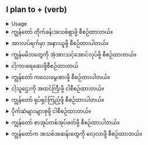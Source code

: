 ## I plan to + (verb)

<details>
<summary>Usage</summary>
'Plan to' သည် မဝေးတော့သောအနာဂတ်တွင် သင်ပြုလုပ်လိုသည့်အရာများကို ဖော်ပြသည်။
'Plan to' describes something that you would like to do in the near future.
</details>

<details>
<summary>ကျွန်တော် တိုက်ခန်းအသစ်ရှာဖို့ စီစဉ်ထားတယ်။</summary>
"I plan to find a new apartment."
</details>
<details>
<summary>အားလပ်ရက်မှာ အနားယူဖို့ စီစဉ်ထားပါတယ်။</summary>

"I plan to relax on vacation."
</details>
<details>
<summary>ကျွန်မမိဘတွေကို အံ့အားသင့်အောင်လုပ်ဖို့ စီစဉ်ထားတယ်။</summary>

"I plan to surprise my parents."
</details>
<details>
<summary>ငါ့ကားရေဆေးဖို့စီစဉ်ထားတယ်</summary>

"I plan to wash my car."
</details>
<details>
<summary>ကျွန်တော် ကလေးမွေးစားဖို့ စီစဉ်ထားပါတယ်။</summary>

"I plan to adopt a child."
</details>
<details>
<summary>ငါ့သူဌေးကို အထင်ကြီးဖို့ ငါစီစဉ်ထားတယ်။</summary>

"I plan to impress my boss."
</details>
<details>
<summary>ကျွန်တော် ရုပ်ရှင်ကြည့်ဖို့ စီစဉ်ထားပါတယ်။</summary>

"I plan to watch a movie."
</details>
<details>
<summary>ပိုက်ဆံများများစုဖို့ ငါစီစဉ်ထားတယ်။</summary>
"I plan to save more money."
</details>

<details>
<summary>ကျွန်တော် စာအုပ်တစ်အုပ်ဖတ်ဖို့ စီစဉ်ထားပါတယ်။</summary>

"I plan to read a book."
</details>
<details>
<summary>ကျွန်တော်က အသစ်အဆန်းတွေကို လေ့လာဖို့ စီစဉ်ထားတယ်။</summary>

"I plan to learn new things."
</details>
